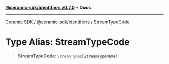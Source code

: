 [**@ceramic-sdk/identifiers v0.7.0**](../README.md) • **Docs**

***

[Ceramic SDK](../../../README.md) / [@ceramic-sdk/identifiers](../README.md) / StreamTypeCode

# Type Alias: StreamTypeCode

> **StreamTypeCode**: `StreamTypes`\[[`StreamTypeName`](StreamTypeName.md)\]

